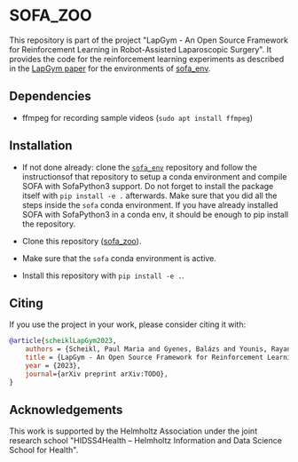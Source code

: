 # SOFA_ZOO
This repository is part of the project "LapGym - An Open Source Framework for Reinforcement Learning in Robot-Assisted Laparoscopic Surgery".
It provides the code for the reinforcement learning experiments as described in the [LapGym paper]() for the environments of [sofa_env](https://github.com/ScheiklP/sofa_env).

## Dependencies
* ffmpeg for recording sample videos (`sudo apt install ffmpeg`)

## Installation
- If not done already: clone the [`sofa_env`](https://github.com/ScheiklP/sofa_env) repository and follow the instructionsof that repository to setup a conda environment and compile SOFA with SofaPython3 support. Do not forget to install the package itself with `pip install -e .` afterwards. Make sure that you did all the steps inside the `sofa` conda environment. If you have already installed SOFA with SofaPython3 in a conda env, it should be enough to pip install the repository.

- Clone this repository ([sofa_zoo](https://github.com/ScheiklP/sofa_zoo)).

- Make sure that the `sofa` conda environment is active.

- Install this repository with `pip install -e .`.

## Citing
If you use the project in your work, please consider citing it with:
```bibtex
@article{scheiklLapGym2023,
    authors = {Scheikl, Paul Maria and Gyenes, Balázs and Younis, Rayan and Haas, Christoph and Neumann, Gerhard and Mathis-Ullrich, Franziska and Wagner, Martin},
    title = {LapGym - An Open Source Framework for Reinforcement Learning in Robot-Assisted Laparoscopic Surgery},
    year = {2023},
    journal={arXiv preprint arXiv:TODO},
}
```

## Acknowledgements
This work is supported by the Helmholtz Association under the joint research school "HIDSS4Health – Helmholtz Information and Data Science School for Health".
